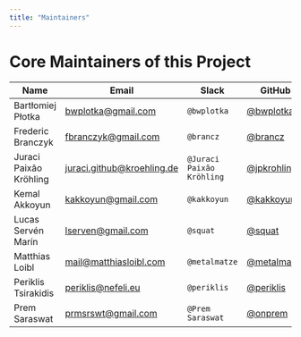 ```yaml
---
title: "Maintainers"
---
```


# Core Maintainers of this Project

| Name                  | Email                  | Slack                    | GitHub                                      | Company           |
|-----------------------|------------------------|--------------------------|---------------------------------------------|-------------------|
| Bartłomiej Płotka     | bwplotka@gmail.com     | `@bwplotka`              | [@bwplotka](https://github.com/bwplotka)    | Red Hat           |
| Frederic Branczyk     | fbranczyk@gmail.com    | `@brancz`                | [@brancz](https://github.com/brancz)        | Polar Signals     |
| Juraci Paixão Kröhling| juraci.github@kroehling.de | `@Juraci Paixão Kröhling` | [@jpkrohling](https://github.com/jpkrohling)| Red Hat      |
| Kemal Akkoyun         | kakkoyun@gmail.com     | `@kakkoyun`              | [@kakkoyun](https://github.com/kakkoyun)    | Red Hat           |
| Lucas Servén Marín    | lserven@gmail.com      | `@squat`                 | [@squat](https://github.com/squat)          | Red Hat           |
| Matthias Loibl        | mail@matthiasloibl.com | `@metalmatze`            | [@metalmatze](https://github.com/metalmatze)| Polar Signals     |
| Periklis Tsirakidis   | periklis@nefeli.eu     | `@periklis`              | [@periklis](https://github.com/periklis)    | Red Hat           |
| Prem Saraswat         | prmsrswt@gmail.com     | `@Prem Saraswat`         | [@onprem](https://github.com/onprem)        | Red Hat           |


